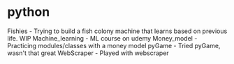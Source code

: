 # python

Fishies - Trying to build a fish colony machine that learns based on previous life. WIP
Machine_learning - ML course on udemy
Money_model - Practicing modules/classes with a money model
pyGame - Tried pyGame, wasn't that great
WebScraper - Played with webscraper
